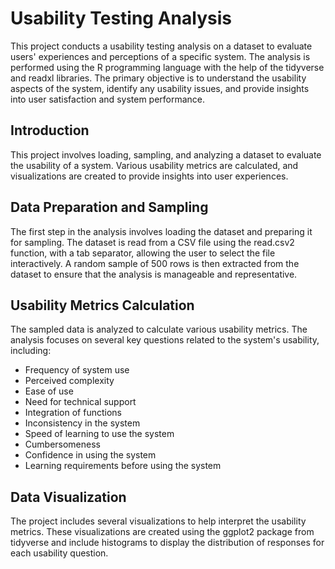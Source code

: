# Usability Testing Analysis
This project conducts a usability testing analysis on a dataset to evaluate users' experiences and perceptions of a specific system. The analysis is performed using the R programming language with the help of the tidyverse and readxl libraries. The primary objective is to understand the usability aspects of the system, identify any usability issues, and provide insights into user satisfaction and system performance.


## Introduction
This project involves loading, sampling, and analyzing a dataset to evaluate the usability of a system. Various usability metrics are calculated, and visualizations are created to provide insights into user experiences.

## Data Preparation and Sampling
The first step in the analysis involves loading the dataset and preparing it for sampling. The dataset is read from a CSV file using the read.csv2 function, with a tab separator, allowing the user to select the file interactively. A random sample of 500 rows is then extracted from the dataset to ensure that the analysis is manageable and representative.



## Usability Metrics Calculation
The sampled data is analyzed to calculate various usability metrics. The analysis focuses on several key questions related to the system's usability, including:

- Frequency of system use
- Perceived complexity
- Ease of use
- Need for technical support
- Integration of functions
- Inconsistency in the system
- Speed of learning to use the system
- Cumbersomeness
- Confidence in using the system
- Learning requirements before using the system

## Data Visualization
The project includes several visualizations to help interpret the usability metrics. These visualizations are created using the ggplot2 package from tidyverse and include histograms to display the distribution of responses for each usability question.

